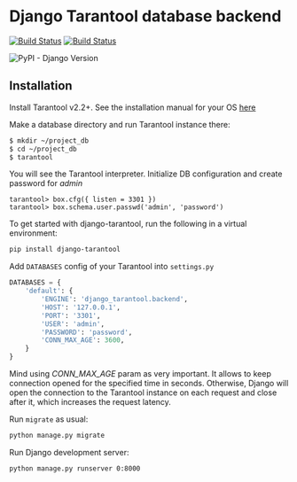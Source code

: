 # Django Tarantool database backend

[![Build Status](https://travis-ci.com/artembo/django-tarantool.svg?branch=master)](https://travis-ci.com/artembo/django-tarantool)
[![Build Status](https://img.shields.io/pypi/v/django-tarantool.svg?color=blue)](https://pypi.org/project/django-tarantool/)

![PyPI - Django Version](https://img.shields.io/pypi/djversions/django-tarantool?color=blue&label=%20&logo=django)

## Installation

Install Tarantool v2.2+. See the installation manual for your OS [here](https://www.tarantool.io/en/download/)

Make a database directory and run Tarantool instance there:

```bash
$ mkdir ~/project_db
$ cd ~/project_db
$ tarantool
```

You will see the Tarantool interpreter. Initialize DB configuration and create password for *admin*

```
tarantool> box.cfg({ listen = 3301 })
tarantool> box.schema.user.passwd('admin', 'password')
```

To get started with django-tarantool, run the following in a virtual environment:

```bash
pip install django-tarantool
```

Add ``DATABASES`` config of your Tarantool into ``settings.py``

```python
DATABASES = {
    'default': {
        'ENGINE': 'django_tarantool.backend',
        'HOST': '127.0.0.1',
        'PORT': '3301',
        'USER': 'admin',
        'PASSWORD': 'password',
        'CONN_MAX_AGE': 3600,
    }
}
```

Mind using *CONN_MAX_AGE* param as very important. It allows to keep connection opened for the specified time in
seconds. Otherwise, Django will open the connection to the Tarantool instance on each request and close after it, which
increases the request latency.

Run `migrate` as usual:

```bash
python manage.py migrate
```

Run Django development server:

```bash
python manage.py runserver 0:8000
```
